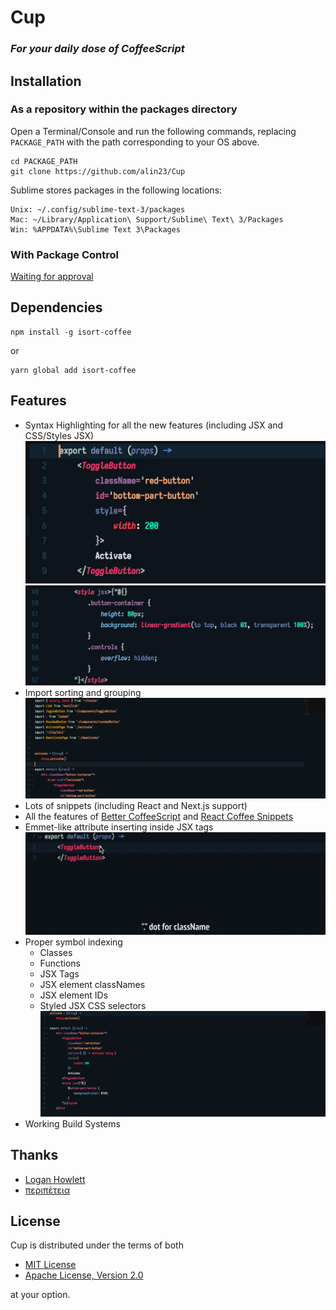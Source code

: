 # Cup
### _For your daily dose of CoffeeScript_

## Installation
### As a repository within the packages directory

Open a Terminal/Console and run the following commands, replacing `PACKAGE_PATH` with the path corresponding to your OS above.

    cd PACKAGE_PATH
    git clone https://github.com/alin23/Cup

Sublime stores packages in the following locations:

    Unix: ~/.config/sublime-text-3/packages
    Mac: ~/Library/Application\ Support/Sublime\ Text\ 3/Packages
    Win: %APPDATA%\Sublime Text 3\Packages

### With Package Control
[Waiting for approval](https://github.com/wbond/package_control_channel/pull/7024)

## Dependencies
```shell
npm install -g isort-coffee
```
or
```shell
yarn global add isort-coffee
```


## Features

- Syntax Highlighting for all the new features (including JSX and CSS/Styles JSX)
![Highlight JSX](Screenshots/highlighting-jsx.jpg)
![Highlight CSS](Screenshots/highlighting-css.jpg)
- Import sorting and grouping
![Import sorting](Screenshots/sort.gif)
- Lots of snippets (including React and Next.js support)
- All the features of [Better CoffeeScript](https://github.com/aponxi/sublime-better-coffeescript) and [React Coffee Snippets](https://github.com/monstersintokyo/react-coffee-sublime-snippets)
- Emmet-like attribute inserting inside JSX tags
![Emmet attributes](Screenshots/emmet-attrs.gif)
- Proper symbol indexing
    - Classes
    - Functions
    - JSX Tags
    - JSX element classNames
    - JSX element IDs
    - Styled JSX CSS selectors
![Symbols](Screenshots/symbols.gif)
- Working Build Systems


## Thanks
- [Logan Howlett](https://github.com/aponxi)
- [περιπέτεια](https://github.com/monstersintokyo)

## License

Cup is distributed under the terms of both

- [MIT License](https://choosealicense.com/licenses/mit)
- [Apache License, Version 2.0](https://choosealicense.com/licenses/apache-2.0)

at your option.

